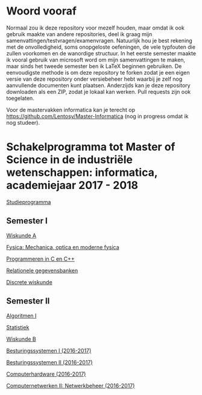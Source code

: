 # Woord vooraf

Normaal zou ik deze repository voor mezelf houden, maar omdat ik ook gebruik maakte van andere repositories, deel ik graag mijn samenvattingen/testvragen/examenvragen. Natuurlijk hou je best rekening met de onvolledigheid, soms onopgeloste oefeningen, de vele typfouten die zullen voorkomen en de wanordige structuur. In het eerste semester maakte ik vooral gebruik van microsoft word om mijn samenvattingen te maken, maar sinds het tweede semester ben ik LaTeX beginnen gebruiken. De eenvoudigste methode is om deze repository te forken zodat je een eigen versie van deze repository onder versiebeheer hebt waarbij je zelf nog aanvullende documenten kunt plaatsen. Anderzijds kan je deze repository downloaden als een ZIP, zodat je lokaal kan werken. Pull requests zijn ook toegelaten.

Voor de mastervakken informatica kan je terecht op https://github.com/Lentosy/Master-Informatica (nog in progress omdat ik nog studeer).
# Schakelprogramma tot Master of Science in de industriële wetenschappen: informatica, academiejaar 2017 - 2018

[Studieprogramma](https://studiegids.ugent.be/2017/NL/FACULTY/E/SCHA/EZ7INS/EZ7INS.html)

## Semester I

[Wiskunde A](https://github.com/Lentosy/Schakelprogramma-Informatica/tree/master/Semester%201/Wiskunde%20A)

[Fysica: Mechanica, optica en moderne fysica](https://github.com/Lentosy/Schakelprogramma-Informatica/tree/master/Semester%201/Mechanica%2C%20optica%20en%20moderne%20fysica)

[Programmeren in C en C++](https://github.com/Lentosy/Schakelprogramma-Informatica/tree/master/Semester%201/Programmeren%20in%20C%20en%20C%2B%2B)

[Relationele gegevensbanken](https://github.com/Lentosy/Schakelprogramma-Informatica/tree/master/Semester%201/Relationele%20gegevensbanken)

[Discrete wiskunde](https://github.com/Lentosy/Schakelprogramma-Informatica/tree/master/Semester%201/Discrete%20Wiskunde)
## Semester II

[Algoritmen I](https://github.com/Lentosy/Schakelprogramma-Informatica/tree/master/Semester%202/Algoritmen%20I)

[Statistiek](https://github.com/Lentosy/Schakelprogramma-Informatica/tree/master/Semester%202/Statistiek/Samenvatting)

[Wiskunde B](https://github.com/Lentosy/Schakelprogramma-Informatica/tree/master/Semester%202/Wiskunde%20B/Samenvatting)

[Besturingssystemen I (2016-2017)](https://github.com/Lentosy/Schakelprogramma-Informatica/tree/master/Semester%202/Besturingssystemen%20I)

[Besturingssystemen II (2016-2017)](https://github.com/Lentosy/Schakelprogramma-Informatica/tree/master/Semester%202/Besturingssystemen%20II)

[Computerhardware (2016-2017)](https://github.com/Lentosy/Schakelprogramma-Informatica/tree/master/Semester%202/Computerhardware)

[Computernetwerken II: Netwerkbeheer (2016-2017)](https://github.com/Lentosy/Schakelprogramma-Informatica/tree/master/Semester%202/Computernetwerken%20II%20Netwerkbeheer)


